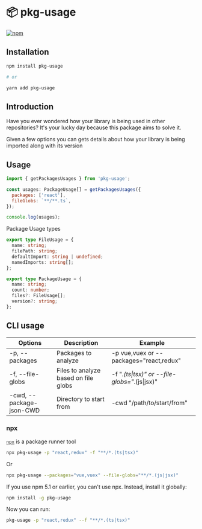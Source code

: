# 📦 pkg-usage

[![npm](https://img.shields.io/npm/v/pkg-usage.svg)](https://www.npmjs.com/package/pkg-usage)

## Installation

```sh
npm install pkg-usage

# or

yarn add pkg-usage
```

## Introduction

Have you ever wondered how your library is being used in other repositories? It's your lucky day because this package aims to solve it.

Given a few options you can gets details about how your library is being imported along with its version

## Usage

```js
import { getPackagesUsages } from 'pkg-usage';

const usages: PackageUsage[] = getPackagesUsages({
  packages: ['react'],
  fileGlobs: `**/**.ts`,
});

console.log(usages);
```

Package Usage types

```ts
export type FileUsage = {
  name: string;
  filePath: string;
  defaultImport: string | undefined;
  namedImports: string[];
};

export type PackageUsage = {
  name: string;
  count: number;
  files?: FileUsage[];
  version?: string;
};
```

## CLI usage

| Options                  | Description                          | Example                                        |
| ------------------------ | ------------------------------------ | ---------------------------------------------- |
| -p, --packages           | Packages to analyze                  | -p vue,vuex or --packages="react,redux"        |
| -f, --file-globs         | Files to analyze based on file globs | -f "_.(ts\|tsx)" or --file-globs="_.(js\|jsx)" |
| -cwd, --package-json-CWD | Directory to start from              | -cwd "/path/to/start/from"                     |

### npx

[`npx`](https://medium.com/@maybekatz/introducing-npx-an-npm-package-runner-55f7d4bd282b) is a package runner tool

```bash
npx pkg-usage -p "react,redux" -f "**/*.(ts|tsx)"
```

Or

```bash
npx pkg-usage --packages="vue,vuex" --file-globs="**/*.(js|jsx)"
```

If you use npm 5.1 or earlier, you can't use npx. Instead, install it globally:

```bash
npm install -g pkg-usage
```

Now you can run:

```bash
pkg-usage -p "react,redux" --f "**/*.(ts|tsx)"
```
